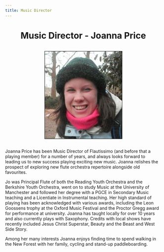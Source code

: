 ```yaml
---
title: Music Director
---
```

<head>
<style>
h1 {text-align: center;}
</style>
</head>


<h1> Music Director - Joanna Price</h1>

  <div align="center">
  <img  src="imgs/jopricex.jpg" alt="Flautissimo MD: Joanna Price" style = "margin: 1em; border: 1px solid black; padding: 0" >
</div>

<p></p>

<p>Joanna Price has been Music Director of Flautissimo (and before that a playing member) for a number of years, and always looks forward to leading us to new success playing exciting new music. Joanna relishes the prospect of exploring new flute orchestra repertoire alongside old favourites.</p>

<p> Jo was Principal Flute of both the Reading Youth Orchestra and the Berkshire Youth Orchestra, went on to study Music at the University of Manchester and followed her degree with a PGCE in Secondary Music teaching and a Licentiate in Instrumental teaching. Her high standard of playing has been acknowledged with various awards, including the Leon Goossens trophy at the Oxford Music Festival and the Proctor Gregg award for performance at university. Joanna has taught locally for over 10 years and also currently plays with Saxophony. Credits with local shows have recently included Jesus Christ Superstar, Beauty and the Beast and West Side Story.</p>

<p>Among her many interests Joanna enjoys finding time to spend walking in the New Forest with her family, cycling and stand-up paddleboarding.</p>
